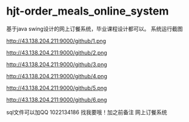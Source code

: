 # hjt-order_meals_online_system
基于java swing设计的网上订餐系统，毕业课程设计都可以。
系统运行截图


http://43.138.204.211:9000/github/1.png


http://43.138.204.211:9000/github/2.png



http://43.138.204.211:9000/github/3.png


http://43.138.204.211:9000/github/4.png


http://43.138.204.211:9000/github/5.png



http://43.138.204.211:9000/github/6.png


sql文件可以加QQ 1022134186 找我要哦！加之前备注 网上订餐系统
